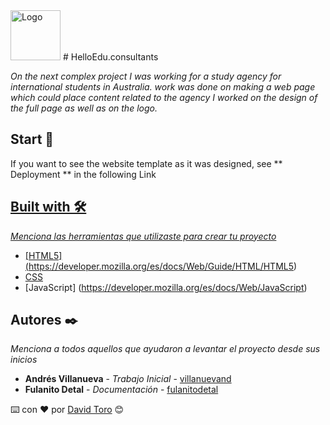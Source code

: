 <!-- colocar la imagen de la agencia en este espacio donde esta la img -->

<img src="../" alt="Logo" width="80" height="80">
# HelloEdu.consultants

_On the next complex project I was working for a study agency for international students in Australia.
work was done on making a web page which could place content related to the agency
I worked on the design of the full page as well as on the logo._

## Start 🚀

If you want to see the website template as it was designed, see ** Deployment ** in the following Link

<a href="https://helloeduau.netlify.app/">

## Built with 🛠️

_Menciona las herramientas que utilizaste para crear tu proyecto_

- [HTML5] (https://developer.mozilla.org/es/docs/Web/Guide/HTML/HTML5)
- [CSS](https://developer.mozilla.org/es/docs/Web/CSS)
- [JavaScript] (https://developer.mozilla.org/es/docs/Web/JavaScript)

## Autores ✒️

_Menciona a todos aquellos que ayudaron a levantar el proyecto desde sus inicios_

- **Andrés Villanueva** - _Trabajo Inicial_ - [villanuevand](https://github.com/villanuevand)
- **Fulanito Detal** - _Documentación_ - [fulanitodetal](#fulanito-de-tal)

⌨️ con ❤️ por [David Toro](https://github.com/TotoroDavid) 😊
